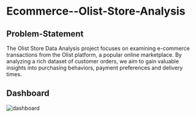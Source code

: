 # Ecommerce--Olist-Store-Analysis

## Problem-Statement

The Olist Store Data Analysis project focuses on examining e-commerce transactions from the Olist platform, a popular online marketplace. By analyzing a rich dataset of customer orders, we aim to gain valuable insights into purchasing behaviors, payment preferences and delivery times.

## Dashboard

![dashboard](image_url)

